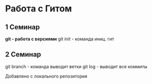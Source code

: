 # Работа с Гитом
## 1 Семинар
**git - работа с версиями**
git init - команда иниц. гит

## 2 Cеминар
git branch - команда выводит ветки
git log - выводит все коммиты


Добавлено с локального репозитория


